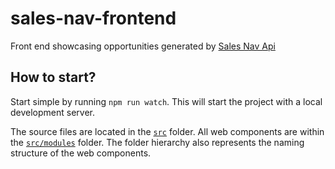 # sales-nav-frontend

Front end showcasing opportunities generated by [Sales Nav Api](https://github.com/MaxGoldschmidt/sales-nav) 

## How to start?

Start simple by running `npm run watch`. This will start the project with a local development server.

The source files are located in the [`src`](./src) folder. All web components are within the [`src/modules`](./src/modules) folder. The folder hierarchy also represents the naming structure of the web components.
